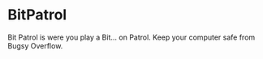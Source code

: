 # BitPatrol
Bit Patrol is were you play a Bit... on Patrol. Keep your computer safe from Bugsy Overflow.
